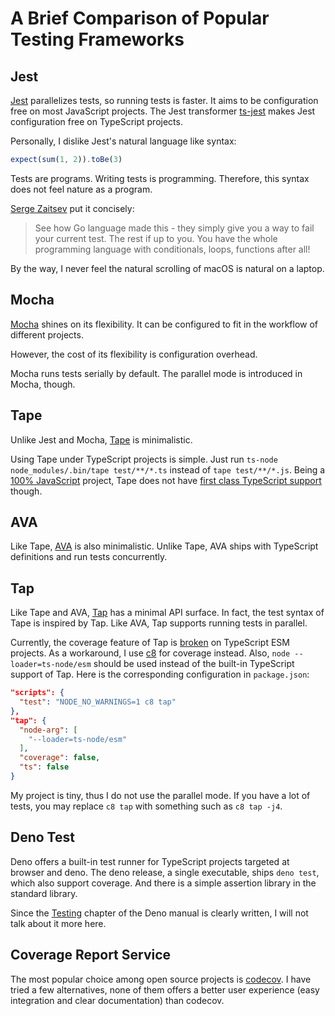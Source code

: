 # A Brief Comparison of Popular Testing Frameworks 

## Jest

[Jest] parallelizes tests, so running tests is faster.
It aims to be configuration free on most JavaScript projects.
The Jest transformer [ts-jest] makes Jest configuration free on TypeScript projects. 

[Jest]: https://jestjs.io/
[ts-jest]: https://github.com/kulshekhar/ts-jest

Personally, I dislike Jest's natural language like syntax:

```js
expect(sum(1, 2)).toBe(3)
```

Tests are programs.
Writing tests is programming.
Therefore, this syntax does not feel nature as a program.

[Serge Zaitsev][zserge] put it concisely:

> See how Go language made this - they simply give you a way to fail your current test.
> The rest if up to you.
> You have the whole programming language with conditionals, loops, functions after all!

[zserge]: https://zserge.com/posts/minimal-testing/

By the way, I never feel the natural scrolling of macOS is natural on a laptop.

## Mocha

[Mocha] shines on its flexibility.
It can be configured to fit in the workflow of different projects.

[Mocha]: https://mochajs.org/

However, the cost of its flexibility is configuration overhead.

Mocha runs tests serially by default.
The parallel mode is introduced in Mocha, though.

## Tape

Unlike Jest and Mocha, [Tape] is minimalistic.

[Tape]: https://github.com/substack/tape

Using Tape under TypeScript projects is simple.
Just run `ts-node node_modules/.bin/tape test/**/*.ts` instead of `tape test/**/*.js`.
Being a [100% JavaScript] project, Tape does not have [first class TypeScript support] though.

[100% JavaScript]: 100-percent-js.md
[first class TypeScript support]: https://github.com/substack/tape/issues/577

## AVA

Like Tape, [AVA] is also minimalistic.
Unlike Tape, AVA ships with TypeScript definitions and run tests concurrently.

[AVA]: https://github.com/avajs/ava

## Tap

Like Tape and AVA, [Tap] has a minimal API surface.
In fact, the test syntax of Tape is inspired by Tap.
Like AVA, Tap supports running tests in parallel.

[Tap]: https://node-tap.org/

Currently, the coverage feature of Tap is [broken][807] on TypeScript ESM projects.
As a workaround, I use [c8] for coverage instead.
Also, `node --loader=ts-node/esm` should be used
instead of the built-in TypeScript support of Tap.
Here is the corresponding configuration in `package.json`:

```json
"scripts": {
  "test": "NODE_NO_WARNINGS=1 c8 tap"
},
"tap": {
  "node-arg": [
    "--loader=ts-node/esm"
  ],
  "coverage": false,
  "ts": false
}
```

[807]: https://github.com/tapjs/node-tap/issues/807
[c8]: https://www.npmjs.com/package/c8

My project is tiny, thus I do not use the parallel mode.
If you have a lot of tests, you may replace `c8 tap` with something such as `c8 tap -j4`.

## Deno Test

Deno offers a built-in test runner for TypeScript projects targeted at browser and deno.
The deno release, a single executable, ships `deno test`, which also support coverage.
And there is a simple assertion library in the standard library.

Since the [Testing] chapter of the Deno manual is clearly written,
I will not talk about it more here.

[Testing]: https://deno.land/manual@v1.25.2/testing

## Coverage Report Service

The most popular choice among open source projects is [codecov].
I have tried a few alternatives,
none of them offers a better user experience (easy integration and clear documentation)
than codecov.

[codecov]: https://about.codecov.io/

